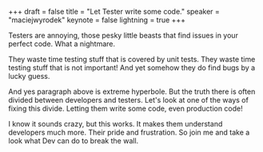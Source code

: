 +++
draft = false
title = "Let Tester write some code."
speaker = "maciejwyrodek"
keynote = false
lightning = true
+++

Testers are annoying, those pesky little beasts that find issues in your perfect code. What a nightmare.

They waste time testing stuff that is covered by unit tests. They waste time testing stuff that is not important! And yet somehow they do find bugs by a lucky guess.

And yes paragraph above is extreme hyperbole. But the truth there is often divided between developers and testers. Let's look at one of the ways of fixing this divide. Letting them write some code, even production code! 

I know it sounds crazy, but this works. It makes them understand developers much more. Their pride and frustration. 
So join me and take a look what Dev can do to break the wall.